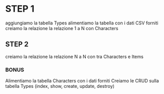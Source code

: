# STEP 1

aggiungiamo la tabella Types
alimentiamo la tabella con i dati CSV forniti
creiamo la relazione la relazione 1 a N con Characters

## STEP 2

creiamo la relazione la relazione N a N con tra Characters e Items

### BONUS

Alimentiamo la tabella Characters con i dati forniti
Creiamo le CRUD sulla tabella Types (index, show, create, update, destroy)
